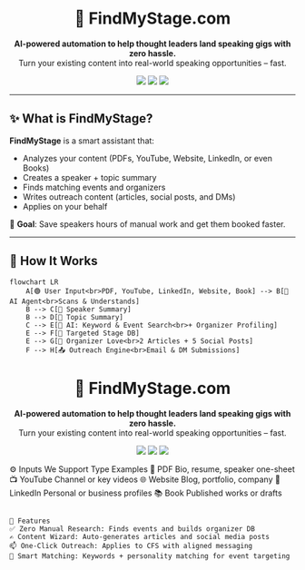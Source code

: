 <h1 align="center">🎤 FindMyStage.com</h1>

<p align="center">
  <b>AI-powered automation to help thought leaders land speaking gigs with zero hassle.</b><br>
  Turn your existing content into real-world speaking opportunities – fast.
</p>

<p align="center">
  <img src="https://img.shields.io/badge/AI-NLP-blueviolet?style=flat-square" />
  <img src="https://img.shields.io/badge/Built%20for-Speakers-brightgreen?style=flat-square" />
  <img src="https://img.shields.io/badge/Automation-100%25-orange?style=flat-square" />
</p>

---

## ✨ What is FindMyStage?

**FindMyStage** is a smart assistant that:

- Analyzes your content (PDFs, YouTube, Website, LinkedIn, or even Books)
- Creates a speaker + topic summary
- Finds matching events and organizers
- Writes outreach content (articles, social posts, and DMs)
- Applies on your behalf

🎯 **Goal**: Save speakers hours of manual work and get them booked faster.

---

## 🔁 How It Works

```mermaid
flowchart LR
    A[🟢 User Input<br>PDF, YouTube, LinkedIn, Website, Book] --> B[🤖 AI Agent<br>Scans & Understands]
    B --> C[🧠 Speaker Summary]
    B --> D[🧠 Topic Summary]
    C --> E[🔎 AI: Keyword & Event Search<br>+ Organizer Profiling]
    E --> F[🎯 Targeted Stage DB]
    E --> G[💌 Organizer Love<br>2 Articles + 5 Social Posts]
    F --> H[📤 Outreach Engine<br>Email & DM Submissions]
```

<h1 align="center">🎤 FindMyStage.com</h1>

<p align="center">
  <b>AI-powered automation to help thought leaders land speaking gigs with zero hassle.</b><br>
  Turn your existing content into real-world speaking opportunities – fast.
</p>

<p align="center">
  <img src="https://img.shields.io/badge/AI-NLP-blueviolet?style=flat-square" />
  <img src="https://img.shields.io/badge/Built%20for-Speakers-brightgreen?style=flat-square" />
  <img src="https://img.shields.io/badge/Automation-100%25-orange?style=flat-square" />
</p>

⚙️ Inputs We Support
Type Examples
📄 PDF Bio, resume, speaker one-sheet
📺 YouTube Channel or key videos
🌐 Website Blog, portfolio, company
💼 LinkedIn Personal or business profiles
📚 Book Published works or drafts

```

🚀 Features
✅ Zero Manual Research: Finds events and builds organizer DB
✍️ Content Wizard: Auto-generates articles and social media posts
📫 One-Click Outreach: Applies to CFS with aligned messaging
🔎 Smart Matching: Keywords + personality matching for event targeting
```
